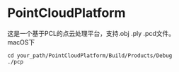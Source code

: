 # PointCloudPlatform
这是一个基于PCL的点云处理平台，支持.obj .ply .pcd文件。  
macOS下  
```
cd your_path/PointCloudPlatform/Build/Products/Debug  
./pcp  
```
